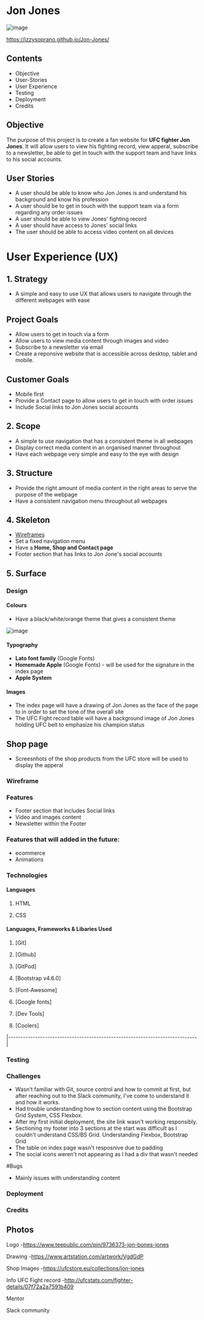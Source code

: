 # Jon Jones

![image](https://bucket.mn2s.com/wp-content/uploads/2019/04/18175044/Jon-Jones-mn2s.png)

https://izzysoprano.github.io/Jon-Jones/

## Contents ##

- Objective
- User-Stories
- User Experience
- Testing
- Deployment
- Credits

## Objective

The purpose of this project is to create a fan website for **UFC fighter Jon Jones**. It will allow users to view his fighting record, view apperal, subscribe to a newsletter, be able to get in touch with the support team and have links to his social accounts.

## User Stories

- A user should be able to know who Jon Jones is and understand his background and know his profession
- A user should be to get in touch with the support team via a form regarding any order issues
- A user should be able to view Jones' fighting record 
- A user should have access to Jones' social links
- The user should be able to access video content on all devices 

# User Experience (UX)
## 1. Strategy
- A simple and easy to use UX that allows users to navigate through the different webpages with ease

## Project Goals
- Allow users to get in touch via a form
- Allow users to view media content through images and video 
- Subscribe to a newsletter via email
- Create a reponsive website that is accessible across desktop, tablet and mobile.

## Customer Goals
- Mobile first
- Provide a Contact page to allow users to get in touch with order issues
- Include Social links to Jon Jones social accounts

## 2. Scope 
- A simple to use navigation that has a consistent theme in all webpages
- Display correct media content in an organised manner throughout
- Have each webpage very simple and easy to the eye with design 

## 3. Structure
- Provide the right amount of media content in the right areas to serve the purpose of the webpage 
- Have a consistent navigation menu throughout all webpages

## 4. Skeleton
- [Wireframes]()
- Set a fixed navigation menu
- Have a **Home, Shop and Contact page**
- Footer section that has links to Jon Jone's social accounts

## 5. Surface

### Design

#### Colours
- Have a black/white/orange theme that gives a consistent theme 

![image](https://coolors.co/fafafa-000000-a98f31.png)

#### Typography

- **Lato font family** (Google Fonts)
- **Homemade Apple** (Google Fonts) - will be used for the signature in the index page
- **Apple System**

#### Images
- The index page will have a drawing of Jon Jones as the face of the page to in order to set the tone of the overall site
- The UFC Fight record table will have a background image of Jon Jones holding UFC belt to emphasize his champion status

## Shop page
- Screesnhots of the shop products from the UFC store will be used to display the apperal 

### Wireframe



### Features

- Footer section that includes Social links
- Video and images content 
- Newsletter within the Footer

### Features that will added in the future:

- ecommerce
- Animations 

### Technologies 


#### Languages 

1. HTML 

2. CSS

#### Languages, Frameworks & Libaries Used 

1. [Git]


2. [Github]


3. [GitPod]


4. [Bootstrap v4.6.0]


5. [Font-Awesome]


6. [Google fonts]


7. [Dev Tools]


8. [Coolers]


|-----------------------------------------------------------------------------|

### Testing

### Challenges

- Wasn't familiar with Git, source control and how to commit at first, but after reaching out to the Slack community, I've come to understand it and how it works.
- Had trouble understanding how to section content using the Bootstrap Grid System, CSS Flexbox. 
- After my first initial deployment, the site link wasn't working responsibly. 
- Sectioning my footer into 3 sections at the start was difficult as I couldn't understand CSS/BS Grid.
Understanding Flexbox, Bootstrap Grid
- The table on index page wasn't resposnive due to padding
- The social icons weren't not appearing as I had a div that wasn't needed

#Bugs

- Mainly issues with understanding content 

### Deployment



### Credits

## Photos

Logo
-https://www.teepublic.com/pin/9736373-jon-bones-jones

Drawing
-https://www.artstation.com/artwork/VgdGdP

Shop Images
-https://ufcstore.eu/collections/jon-jones

Info
UFC Fight record
-http://ufcstats.com/fighter-details/07f72a2a7591b409

Mentor

Slack community
